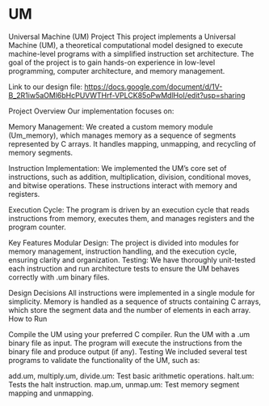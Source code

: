 # UM 
Universal Machine (UM) Project
This project implements a Universal Machine (UM), a theoretical computational model designed to execute machine-level programs with a simplified instruction set architecture. The goal of the project is to gain hands-on experience in low-level programming, computer architecture, and memory management. 

Link to our design file: https://docs.google.com/document/d/1V-B_2R1iw5aOMl6bHcPUVWTHrf-VPLCK85oPwMdlHoI/edit?usp=sharing

Project Overview
Our implementation focuses on:

Memory Management: We created a custom memory module (Um_memory), which manages memory as a sequence of segments represented by C arrays. It handles mapping, unmapping, and recycling of memory segments.

Instruction Implementation: We implemented the UM’s core set of instructions, such as addition, multiplication, division, conditional moves, and bitwise operations. These instructions interact with memory and registers.

Execution Cycle: The program is driven by an execution cycle that reads instructions from memory, executes them, and manages registers and the program counter.

Key Features
Modular Design: The project is divided into modules for memory management, instruction handling, and the execution cycle, ensuring clarity and organization.
Testing: We have thoroughly unit-tested each instruction and run architecture tests to ensure the UM behaves correctly with .um binary files.

Design Decisions
All instructions were implemented in a single module for simplicity.
Memory is handled as a sequence of structs containing C arrays, which store the segment data and the number of elements in each array.
How to Run

Compile the UM using your preferred C compiler.
Run the UM with a .um binary file as input.
The program will execute the instructions from the binary file and produce output (if any).
Testing
We included several test programs to validate the functionality of the UM, such as:

add.um, multiply.um, divide.um: Test basic arithmetic operations.
halt.um: Tests the halt instruction.
map.um, unmap.um: Test memory segment mapping and unmapping.
